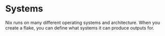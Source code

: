 # Systems

Nix runs on many different operating systems and architecture. When you create 
a flake, you can define what systems it can produce outputs for.

